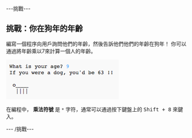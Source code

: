 \---挑戰\---

## 挑戰：你在狗年的年齡

編寫一個程序向用戶詢問他們的年齡，然後告訴他們他們的年齡在狗年！ 你可以通過將年齡乘以7來計算一個人的年齡。

![截圖](images/me-dog-years.png)

在編程中， **乘法符號** 是 `*` 字符，通常可以通過按下鍵盤上的 <kbd>Shift + 8</kbd> 來鍵入。

\--- /挑戰\---